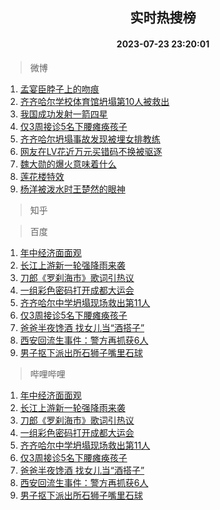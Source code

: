 <div align="center"><h2>实时热搜榜</h2><h4>2023-07-23 23:20:01</h4></div>

> 微博  

1. [孟宴臣脖子上的吻痕](https://s.weibo.com/weibo?q=%23%E5%AD%9F%E5%AE%B4%E8%87%A3%E8%84%96%E5%AD%90%E4%B8%8A%E7%9A%84%E5%90%BB%E7%97%95%23&t=31&band_rank=1&Refer=top)<br />
2. [齐齐哈尔学校体育馆坍塌第10人被救出](https://s.weibo.com/weibo?q=%23%E9%BD%90%E9%BD%90%E5%93%88%E5%B0%94%E5%AD%A6%E6%A0%A1%E4%BD%93%E8%82%B2%E9%A6%86%E5%9D%8D%E5%A1%8C%E7%AC%AC10%E4%BA%BA%E8%A2%AB%E6%95%91%E5%87%BA%23&t=31&band_rank=2&Refer=top)<br />
3. [我国成功发射一箭四星](https://s.weibo.com/weibo?q=%23%E6%88%91%E5%9B%BD%E6%88%90%E5%8A%9F%E5%8F%91%E5%B0%84%E4%B8%80%E7%AE%AD%E5%9B%9B%E6%98%9F%23&t=31&band_rank=3&Refer=top)<br />
4. [仅3周接诊5名下腰瘫痪孩子](https://s.weibo.com/weibo?q=%23%E4%BB%853%E5%91%A8%E6%8E%A5%E8%AF%8A5%E5%90%8D%E4%B8%8B%E8%85%B0%E7%98%AB%E7%97%AA%E5%AD%A9%E5%AD%90%23&t=31&band_rank=4&Refer=top)<br />
5. [齐齐哈尔坍塌事故发现被埋女排教练](https://s.weibo.com/weibo?q=%23%E9%BD%90%E9%BD%90%E5%93%88%E5%B0%94%E5%9D%8D%E5%A1%8C%E4%BA%8B%E6%95%85%E5%8F%91%E7%8E%B0%E8%A2%AB%E5%9F%8B%E5%A5%B3%E6%8E%92%E6%95%99%E7%BB%83%23&t=31&band_rank=5&Refer=top)<br />
6. [网友在LV花近万元买错码不换被驱逐](https://s.weibo.com/weibo?q=%23%E7%BD%91%E5%8F%8B%E5%9C%A8LV%E8%8A%B1%E8%BF%91%E4%B8%87%E5%85%83%E4%B9%B0%E9%94%99%E7%A0%81%E4%B8%8D%E6%8D%A2%E8%A2%AB%E9%A9%B1%E9%80%90%23&t=31&band_rank=6&Refer=top)<br />
7. [魏大勋的爆火意味着什么](https://s.weibo.com/weibo?q=%23%E9%AD%8F%E5%A4%A7%E5%8B%8B%E7%9A%84%E7%88%86%E7%81%AB%E6%84%8F%E5%91%B3%E7%9D%80%E4%BB%80%E4%B9%88%23&t=31&band_rank=7&Refer=top)<br />
8. [莲花楼特效](https://s.weibo.com/weibo?q=%E8%8E%B2%E8%8A%B1%E6%A5%BC%E7%89%B9%E6%95%88&t=31&band_rank=8&Refer=top)<br />
9. [杨洋被泼水时王楚然的眼神](https://s.weibo.com/weibo?q=%23%E6%9D%A8%E6%B4%8B%E8%A2%AB%E6%B3%BC%E6%B0%B4%E6%97%B6%E7%8E%8B%E6%A5%9A%E7%84%B6%E7%9A%84%E7%9C%BC%E7%A5%9E%23&t=31&band_rank=9&Refer=top)<br />

> 知乎  


> 百度  

1. [年中经济面面观](https://www.baidu.com/s?wd=%E5%B9%B4%E4%B8%AD%E7%BB%8F%E6%B5%8E%E9%9D%A2%E9%9D%A2%E8%A7%82&sa=fyb_news&rsv_dl=fyb_news)<br />
2. [长江上游新一轮强降雨来袭](https://www.baidu.com/s?wd=%E9%95%BF%E6%B1%9F%E4%B8%8A%E6%B8%B8%E6%96%B0%E4%B8%80%E8%BD%AE%E5%BC%BA%E9%99%8D%E9%9B%A8%E6%9D%A5%E8%A2%AD&sa=fyb_news&rsv_dl=fyb_news)<br />
3. [刀郎《罗刹海市》歌词引热议](https://www.baidu.com/s?wd=%E5%88%80%E9%83%8E%E3%80%8A%E7%BD%97%E5%88%B9%E6%B5%B7%E5%B8%82%E3%80%8B%E6%AD%8C%E8%AF%8D%E5%BC%95%E7%83%AD%E8%AE%AE&sa=fyb_news&rsv_dl=fyb_news)<br />
4. [一组彩色密码打开成都大运会](https://www.baidu.com/s?wd=%E4%B8%80%E7%BB%84%E5%BD%A9%E8%89%B2%E5%AF%86%E7%A0%81%E6%89%93%E5%BC%80%E6%88%90%E9%83%BD%E5%A4%A7%E8%BF%90%E4%BC%9A&sa=fyb_news&rsv_dl=fyb_news)<br />
5. [齐齐哈尔中学坍塌现场救出第11人](https://www.baidu.com/s?wd=%E9%BD%90%E9%BD%90%E5%93%88%E5%B0%94%E4%B8%AD%E5%AD%A6%E5%9D%8D%E5%A1%8C%E7%8E%B0%E5%9C%BA%E6%95%91%E5%87%BA%E7%AC%AC11%E4%BA%BA&sa=fyb_news&rsv_dl=fyb_news)<br />
6. [仅3周接诊5名下腰瘫痪孩子](https://www.baidu.com/s?wd=%E4%BB%853%E5%91%A8%E6%8E%A5%E8%AF%8A5%E5%90%8D%E4%B8%8B%E8%85%B0%E7%98%AB%E7%97%AA%E5%AD%A9%E5%AD%90&sa=fyb_news&rsv_dl=fyb_news)<br />
7. [爸爸半夜馋酒 找女儿当“酒搭子”](https://www.baidu.com/s?wd=%E7%88%B8%E7%88%B8%E5%8D%8A%E5%A4%9C%E9%A6%8B%E9%85%92+%E6%89%BE%E5%A5%B3%E5%84%BF%E5%BD%93%E2%80%9C%E9%85%92%E6%90%AD%E5%AD%90%E2%80%9D&sa=fyb_news&rsv_dl=fyb_news)<br />
8. [西安回流生事件：警方再抓获6人](https://www.baidu.com/s?wd=%E8%A5%BF%E5%AE%89%E5%9B%9E%E6%B5%81%E7%94%9F%E4%BA%8B%E4%BB%B6%EF%BC%9A%E8%AD%A6%E6%96%B9%E5%86%8D%E6%8A%93%E8%8E%B76%E4%BA%BA&sa=fyb_news&rsv_dl=fyb_news)<br />
9. [男子抠下派出所石狮子嘴里石球](https://www.baidu.com/s?wd=%E7%94%B7%E5%AD%90%E6%8A%A0%E4%B8%8B%E6%B4%BE%E5%87%BA%E6%89%80%E7%9F%B3%E7%8B%AE%E5%AD%90%E5%98%B4%E9%87%8C%E7%9F%B3%E7%90%83&sa=fyb_news&rsv_dl=fyb_news)<br />

> 哔哩哔哩  

1. [年中经济面面观](https://www.baidu.com/s?wd=%E5%B9%B4%E4%B8%AD%E7%BB%8F%E6%B5%8E%E9%9D%A2%E9%9D%A2%E8%A7%82&sa=fyb_news&rsv_dl=fyb_news)<br />
2. [长江上游新一轮强降雨来袭](https://www.baidu.com/s?wd=%E9%95%BF%E6%B1%9F%E4%B8%8A%E6%B8%B8%E6%96%B0%E4%B8%80%E8%BD%AE%E5%BC%BA%E9%99%8D%E9%9B%A8%E6%9D%A5%E8%A2%AD&sa=fyb_news&rsv_dl=fyb_news)<br />
3. [刀郎《罗刹海市》歌词引热议](https://www.baidu.com/s?wd=%E5%88%80%E9%83%8E%E3%80%8A%E7%BD%97%E5%88%B9%E6%B5%B7%E5%B8%82%E3%80%8B%E6%AD%8C%E8%AF%8D%E5%BC%95%E7%83%AD%E8%AE%AE&sa=fyb_news&rsv_dl=fyb_news)<br />
4. [一组彩色密码打开成都大运会](https://www.baidu.com/s?wd=%E4%B8%80%E7%BB%84%E5%BD%A9%E8%89%B2%E5%AF%86%E7%A0%81%E6%89%93%E5%BC%80%E6%88%90%E9%83%BD%E5%A4%A7%E8%BF%90%E4%BC%9A&sa=fyb_news&rsv_dl=fyb_news)<br />
5. [齐齐哈尔中学坍塌现场救出第11人](https://www.baidu.com/s?wd=%E9%BD%90%E9%BD%90%E5%93%88%E5%B0%94%E4%B8%AD%E5%AD%A6%E5%9D%8D%E5%A1%8C%E7%8E%B0%E5%9C%BA%E6%95%91%E5%87%BA%E7%AC%AC11%E4%BA%BA&sa=fyb_news&rsv_dl=fyb_news)<br />
6. [仅3周接诊5名下腰瘫痪孩子](https://www.baidu.com/s?wd=%E4%BB%853%E5%91%A8%E6%8E%A5%E8%AF%8A5%E5%90%8D%E4%B8%8B%E8%85%B0%E7%98%AB%E7%97%AA%E5%AD%A9%E5%AD%90&sa=fyb_news&rsv_dl=fyb_news)<br />
7. [爸爸半夜馋酒 找女儿当“酒搭子”](https://www.baidu.com/s?wd=%E7%88%B8%E7%88%B8%E5%8D%8A%E5%A4%9C%E9%A6%8B%E9%85%92+%E6%89%BE%E5%A5%B3%E5%84%BF%E5%BD%93%E2%80%9C%E9%85%92%E6%90%AD%E5%AD%90%E2%80%9D&sa=fyb_news&rsv_dl=fyb_news)<br />
8. [西安回流生事件：警方再抓获6人](https://www.baidu.com/s?wd=%E8%A5%BF%E5%AE%89%E5%9B%9E%E6%B5%81%E7%94%9F%E4%BA%8B%E4%BB%B6%EF%BC%9A%E8%AD%A6%E6%96%B9%E5%86%8D%E6%8A%93%E8%8E%B76%E4%BA%BA&sa=fyb_news&rsv_dl=fyb_news)<br />
9. [男子抠下派出所石狮子嘴里石球](https://www.baidu.com/s?wd=%E7%94%B7%E5%AD%90%E6%8A%A0%E4%B8%8B%E6%B4%BE%E5%87%BA%E6%89%80%E7%9F%B3%E7%8B%AE%E5%AD%90%E5%98%B4%E9%87%8C%E7%9F%B3%E7%90%83&sa=fyb_news&rsv_dl=fyb_news)<br />
